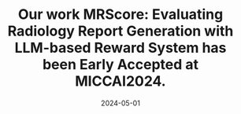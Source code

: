 ---
title: >-
    Our work <strong>MRScore: Evaluating Radiology Report Generation with LLM-based Reward System</strong> has been <strong>Early Accepted at MICCAI2024</strong>.
date: 2024-05-01
---